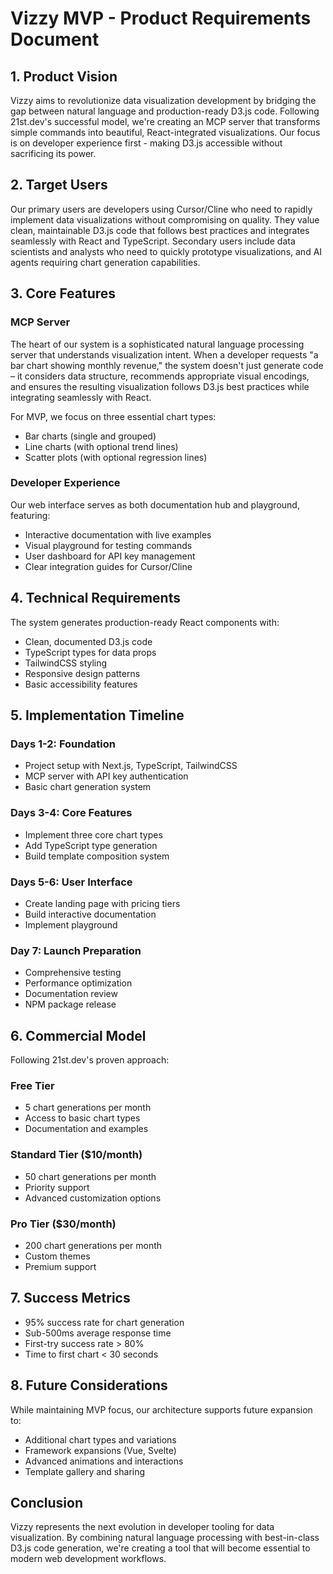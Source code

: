 # Vizzy MVP - Product Requirements Document

## 1. Product Vision

Vizzy aims to revolutionize data visualization development by bridging the gap between natural language and production-ready D3.js code. Following 21st.dev's successful model, we're creating an MCP server that transforms simple commands into beautiful, React-integrated visualizations. Our focus is on developer experience first - making D3.js accessible without sacrificing its power.

## 2. Target Users

Our primary users are developers using Cursor/Cline who need to rapidly implement data visualizations without compromising on quality. They value clean, maintainable D3.js code that follows best practices and integrates seamlessly with React and TypeScript. Secondary users include data scientists and analysts who need to quickly prototype visualizations, and AI agents requiring chart generation capabilities.

## 3. Core Features

### MCP Server

The heart of our system is a sophisticated natural language processing server that understands visualization intent. When a developer requests "a bar chart showing monthly revenue," the system doesn't just generate code – it considers data structure, recommends appropriate visual encodings, and ensures the resulting visualization follows D3.js best practices while integrating seamlessly with React.

For MVP, we focus on three essential chart types:

- Bar charts (single and grouped)
- Line charts (with optional trend lines)
- Scatter plots (with optional regression lines)

### Developer Experience

Our web interface serves as both documentation hub and playground, featuring:

- Interactive documentation with live examples
- Visual playground for testing commands
- User dashboard for API key management
- Clear integration guides for Cursor/Cline

## 4. Technical Requirements

The system generates production-ready React components with:

- Clean, documented D3.js code
- TypeScript types for data props
- TailwindCSS styling
- Responsive design patterns
- Basic accessibility features

## 5. Implementation Timeline

### Days 1-2: Foundation

- Project setup with Next.js, TypeScript, TailwindCSS
- MCP server with API key authentication
- Basic chart generation system

### Days 3-4: Core Features

- Implement three core chart types
- Add TypeScript type generation
- Build template composition system

### Days 5-6: User Interface

- Create landing page with pricing tiers
- Build interactive documentation
- Implement playground

### Day 7: Launch Preparation

- Comprehensive testing
- Performance optimization
- Documentation review
- NPM package release

## 6. Commercial Model

Following 21st.dev's proven approach:

### Free Tier

- 5 chart generations per month
- Access to basic chart types
- Documentation and examples

### Standard Tier ($10/month)

- 50 chart generations per month
- Priority support
- Advanced customization options

### Pro Tier ($30/month)

- 200 chart generations per month
- Custom themes
- Premium support

## 7. Success Metrics

- 95% success rate for chart generation
- Sub-500ms average response time
- First-try success rate > 80%
- Time to first chart < 30 seconds

## 8. Future Considerations

While maintaining MVP focus, our architecture supports future expansion to:

- Additional chart types and variations
- Framework expansions (Vue, Svelte)
- Advanced animations and interactions
- Template gallery and sharing

## Conclusion

Vizzy represents the next evolution in developer tooling for data visualization. By combining natural language processing with best-in-class D3.js code generation, we're creating a tool that will become essential to modern web development workflows.
